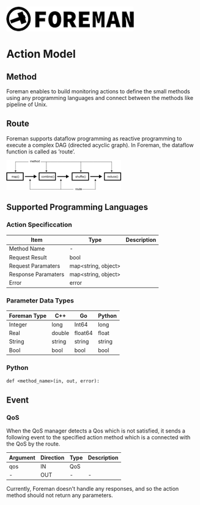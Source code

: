 ![logo](./img/icon.png)

# Action Model

## Method

Foreman enables to build monitoring actions to define the small methods using any programming languages and connect between the methods like pipeline of Unix.

## Route

Foreman supports dataflow programming as reactive programming to execute a complex DAG (directed acyclic graph). In Foreman, the dataflow function is called as ’route’.

![route](./img/programming_model_route.png)

## Supported Programming Languages

### Action Specificcation

| Item | Type | Description |
| --- | --- | --- |
| Method Name | - |  |
| Request Result | bool |  |
| Request Paramaters | map<string, object> | |
| Response Paramaters | map<string, object> | |
| Error | error | |

### Parameter Data Types

| Foreman Type | C++ | Go | Python |
| --- | --- | --- | --- |
| Integer | long | Int64 | long |
| Real | double | float64 | float |
| String | string | string | string |
| Bool | bool | bool | bool |

### Python

```
def <method_name>(in, out, error):
```

## Event

### QoS

When the QoS manager detects a Qos which is not satisfied, it sends a following event to the specified action method which is a connected with the QoS by the route. 

| Argument | Direction | Type | Description |
| --- | --- | --- | --- |
| qos | IN | QoS |
| - | OUT | - | - |

Currently, Foreman doesn't handle any responses, and so the action method should not return any parameters.